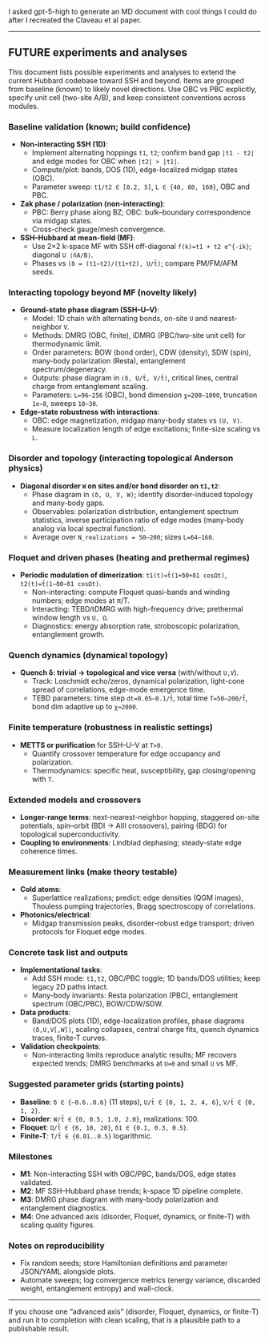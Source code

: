 I asked gpt-5-high to generate an MD document with cool things I could do after I recreated the Claveau et al paper. 

---

## FUTURE experiments and analyses

This document lists possible experiments and analyses to extend the current Hubbard codebase toward SSH and beyond. Items are grouped from baseline (known) to likely novel directions. Use OBC vs PBC explicitly, specify unit cell (two-site A/B), and keep consistent conventions across modules.

### Baseline validation (known; build confidence)
- **Non-interacting SSH (1D)**:
  - Implement alternating hoppings `t1`, `t2`; confirm band gap `|t1 - t2|` and edge modes for OBC when `|t2| > |t1|`.
  - Compute/plot: bands, DOS (1D), edge-localized midgap states (OBC).
  - Parameter sweep: `t1/t2 ∈ [0.2, 5]`, `L ∈ {40, 80, 160}`, OBC and PBC.
- **Zak phase / polarization (non-interacting)**:
  - PBC: Berry phase along BZ; OBC: bulk–boundary correspondence via midgap states.
  - Cross-check gauge/mesh convergence.
- **SSH–Hubbard at mean-field (MF)**:
  - Use 2×2 k-space MF with SSH off-diagonal `f(k)=t1 + t2 e^{-ik}`; diagonal `U ⟨n̄A/B⟩`.
  - Phases vs `(δ = (t1−t2)/(t1+t2), U/t̄)`; compare PM/FM/AFM seeds.

### Interacting topology beyond MF (novelty likely)
- **Ground-state phase diagram (SSH–U–V)**:
  - Model: 1D chain with alternating bonds, on-site `U` and nearest-neighbor `V`.
  - Methods: DMRG (OBC, finite), iDMRG (PBC/two-site unit cell) for thermodynamic limit.
  - Order parameters: BOW (bond order), CDW (density), SDW (spin), many-body polarization (Resta), entanglement spectrum/degeneracy.
  - Outputs: phase diagram in `(δ, U/t̄, V/t̄)`, critical lines, central charge from entanglement scaling.
  - Parameters: `L=96–256` (OBC), bond dimension `χ=200–1000`, truncation `1e−8`, sweeps `10–30`.
- **Edge-state robustness with interactions**:
  - OBC: edge magnetization, midgap many-body states vs `(U, V)`.
  - Measure localization length of edge excitations; finite-size scaling vs `L`.

### Disorder and topology (interacting topological Anderson physics)
- **Diagonal disorder `W` on sites and/or bond disorder on `t1,t2`**:
  - Phase diagram in `(δ, U, V, W)`; identify disorder-induced topology and many-body gaps.
  - Observables: polarization distribution, entanglement spectrum statistics, inverse participation ratio of edge modes (many-body analog via local spectral function).
  - Average over `N_realizations = 50–200`; sizes `L=64–160`.

### Floquet and driven phases (heating and prethermal regimes)
- **Periodic modulation of dimerization**: `t1(t)=t̄(1+δ0+δ1 cosΩt)`, `t2(t)=t̄(1−δ0−δ1 cosΩt)`.
  - Non-interacting: compute Floquet quasi-bands and winding numbers; edge modes at π/T.
  - Interacting: TEBD/tDMRG with high-frequency drive; prethermal window length vs `U, Ω`.
  - Diagnostics: energy absorption rate, stroboscopic polarization, entanglement growth.

### Quench dynamics (dynamical topology)
- **Quench δ: trivial → topological and vice versa** (with/without `U,V`).
  - Track: Loschmidt echo/zeros, dynamical polarization, light-cone spread of correlations, edge-mode emergence time.
  - TEBD parameters: time step `dt=0.05–0.1/t̄`, total time `T=50–200/t̄`, bond dim adaptive up to `χ≈2000`.

### Finite temperature (robustness in realistic settings)
- **METTS or purification** for SSH–U–V at `T>0`.
  - Quantify crossover temperature for edge occupancy and polarization.
  - Thermodynamics: specific heat, susceptibility, gap closing/opening with `T`.

### Extended models and crossovers
- **Longer-range terms**: next-nearest-neighbor hopping, staggered on-site potentials, spin–orbit (BDI → AIII crossovers), pairing (BDG) for topological superconductivity.
- **Coupling to environments**: Lindblad dephasing; steady-state edge coherence times.

### Measurement links (make theory testable)
- **Cold atoms**:
  - Superlattice realizations; predict: edge densities (QGM images), Thouless pumping trajectories, Bragg spectroscopy of correlations.
- **Photonics/electrical**:
  - Midgap transmission peaks, disorder-robust edge transport; driven protocols for Floquet edge modes.

### Concrete task list and outputs
- **Implementational tasks**:
  - Add SSH mode: `t1,t2`, OBC/PBC toggle; 1D bands/DOS utilities; keep legacy 2D paths intact.
  - Many-body invariants: Resta polarization (PBC), entanglement spectrum (OBC/PBC), BOW/CDW/SDW.
- **Data products**:
  - Band/DOS plots (1D), edge-localization profiles, phase diagrams `(δ,U,V[,W])`, scaling collapses, central charge fits, quench dynamics traces, finite-T curves.
- **Validation checkpoints**:
  - Non-interacting limits reproduce analytic results; MF recovers expected trends; DMRG benchmarks at `U=0` and small `U` vs MF.

### Suggested parameter grids (starting points)
- **Baseline**: `δ ∈ {−0.6..0.6}` (11 steps), `U/t̄ ∈ {0, 1, 2, 4, 6}`, `V/t̄ ∈ {0, 1, 2}`.
- **Disorder**: `W/t̄ ∈ {0, 0.5, 1.0, 2.0}`, realizations: 100.
- **Floquet**: `Ω/t̄ ∈ {6, 10, 20}`, `δ1 ∈ {0.1, 0.3, 0.5}`.
- **Finite-T**: `T/t̄ ∈ {0.01..0.5}` logarithmic.

### Milestones
- **M1**: Non-interacting SSH with OBC/PBC, bands/DOS, edge states validated.
- **M2**: MF SSH–Hubbard phase trends; k-space 1D pipeline complete.
- **M3**: DMRG phase diagram with many-body polarization and entanglement diagnostics.
- **M4**: One advanced axis (disorder, Floquet, dynamics, or finite-T) with scaling quality figures.

### Notes on reproducibility
- Fix random seeds; store Hamiltonian definitions and parameter JSON/YAML alongside plots.
- Automate sweeps; log convergence metrics (energy variance, discarded weight, entanglement entropy) and wall-clock.

---

If you choose one “advanced axis” (disorder, Floquet, dynamics, or finite-T) and run it to completion with clean scaling, that is a plausible path to a publishable result.

